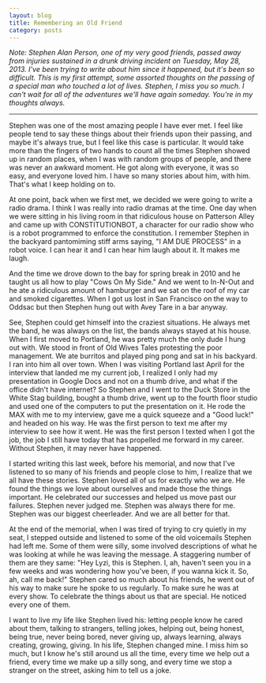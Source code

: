 ```yaml
---
layout: blog
title: Remembering an Old Friend
category: posts
---
```


_Note: Stephen Alan Person, one of my very good friends, passed away from injuries sustained in a drunk driving incident on Tuesday, May 28, 2013. I've been trying to write about him since it happened, but it's been so difficult. This is my first attempt, some assorted thoughts on the passing of a special man who touched a lot of lives. Stephen, I miss you so much. I can't wait for all of the adventures we'll have again someday. You're in my thoughts always._

***

Stephen was one of the most amazing people I have ever met. I feel like people tend to say these things about their friends upon their passing, and maybe it's always true, but I feel like this case is particular. It would take more than the fingers of two hands to count all the times Stephen showed up in random places, when I was with random groups of people, and there was never an awkward moment. He got along with everyone, it was so easy, and everyone loved him. I have so many stories about him, with him. That's what I keep holding on to.

At one point, back when we first met, we decided we were going to write a radio drama. I think I was really into radio dramas at the time. One day when we were sitting in his living room in that ridiculous house on Patterson Alley and came up with CONSTITUTIONBOT, a character for our radio show who is a robot programmed to enforce the constitution. I remember Stephen in the backyard pantomiming stiff arms saying, "I AM DUE PROCESS" in a robot voice. I can hear it and I can hear him laugh about it. It makes me laugh.

And the time we drove down to the bay for spring break in 2010 and he taught us all how to play "Cows On My Side." And we went to In-N-Out and he ate a ridiculous amount of hamburger and we sat on the roof of my car and smoked cigarettes. When I got us lost in San Francisco on the way to Oddsac but then Stephen hung out with Avey Tare in a bar anyway.

See, Stephen could get himself into the craziest situations. He always met the band, he was always on the list, the bands always stayed at his house. When I first moved to Portland, he was pretty much the only dude I hung out with. We stood in front of Old Wives Tales protesting the poor management. We ate burritos and played ping pong and sat in his backyard. I ran into him all over town. When I was visiting Portland last April for the interview that landed me my current job, I realized I only had my presentation in Google Docs and not on a thumb drive, and what if the office didn't have internet? So Stephen and I went to the Duck Store in the White Stag building, bought a thumb drive, went up to the fourth floor studio and used one of the computers to put the presentation on it. He rode the MAX with me to my interview, gave me a quick squeeze and a "Good luck!" and headed on his way. He was the first person to text me after my interview to see how it went. He was the first person I texted when I got the job, the job I still have today that has propelled me forward in my career. Without Stephen, it may never have happened.

I started writing this last week, before his memorial, and now that I've listened to so many of his friends and people close to him, I realize that we all have these stories. Stephen loved all of us for exactly who we are. He found the things we love about ourselves and made those the things important. He celebrated our successes and helped us move past our failures. Stephen never judged me. Stephen was always there for me. Stephen was our biggest cheerleader. And we are all better for that.

At the end of the memorial, when I was tired of trying to cry quietly in my seat, I stepped outside and listened to some of the old voicemails Stephen had left me. Some of them were silly, some involved descriptions of what he was looking at while he was leaving the message. A staggering number of them are they same: "Hey Lyzi, this is Stephen. I, ah, haven't seen you in a few weeks and was wondering how you've been, if you wanna kick it. So, ah, call me back!" Stephen cared so much about his friends, he went out of his way to make sure he spoke to us regularly. To make sure he was at every show. To celebrate the things about us that are special. He noticed every one of them.

I want to live my life like Stephen lived his: letting people know he cared about them, talking to strangers, telling jokes, helping out, being honest, being true, never being bored, never giving up, always learning, always creating, growing, giving. In his life, Stephen changed mine. I miss him so much, but I know he's still around us all the time, every time we help out a friend, every time we make up a silly song, and every time we stop a stranger on the street, asking him to tell us a joke.
